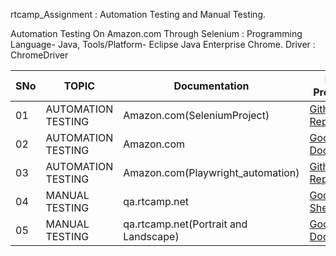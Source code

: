 rtcamp_Assignment : Automation Testing and Manual Testing.


Automation Testing On Amazon.com Through Selenium : Programming Language- Java, Tools/Platform- Eclipse Java Enterprise Chrome.
Driver : ChromeDriver

|SNo| TOPIC | Documentation | Link Provided |
|-|-|-|-|
|01| AUTOMATION TESTING | Amazon.com(SeleniumProject) | [Github Repository]()
|02| AUTOMATION TESTING | Amazon.com | [Google Docs](https://docs.google.com/document/d/1CHqSXk7N_p8c1dnKGCGDdt2mbnc4Imjm9l03xSQ4fxw/edit?usp=sharing)
|03| AUTOMATION TESTING | Amazon.com(Playwright_automation) | [Github Repository](https://github.com/anjali14692/rtcamp_assignment/blob/main/Playwright_automation/tests/amazon_test.spec.js)
|04| MANUAL TESTING | qa.rtcamp.net | [Google Sheet](https://docs.google.com/spreadsheets/d/19jEmFHDjahqg8WDb1nyR-2jSa6hoXjwMQMmYqmrRzUE/edit?usp=sharing)
|05| MANUAL TESTING | qa.rtcamp.net(Portrait and Landscape) | [Google Docs](https://docs.google.com/document/d/1CHqSXk7N_p8c1dnKGCGDdt2mbnc4Imjm9l03xSQ4fxw/edit?usp=sharing)
